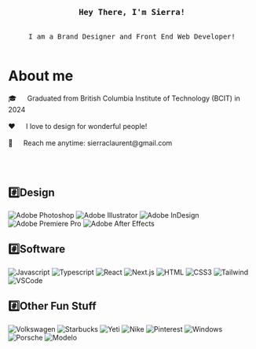 <!-- Intro  -->
<h3 align="center">
        <samp> Hey There, I'm Sierra!
        </samp>
</h3>

<p align="center"> 
  <samp>
    <br>
    I am a Brand Designer and Front End Web Developer!
    <br>
    <br>
  </samp>
</p>

<!-- About Section -->
 # About me
 
<p>
🎓 &emsp; Graduated from British Columbia Institute of Technology (BCIT) in 2024<br/><br/>
❤️ &emsp; I love to design for wonderful people!<br/><br/>
📧 &emsp; Reach me anytime: sierraclaurent@gmail.com<br/><br/>

</p>

<br/>

## #️⃣Design 

![Adobe Photoshop](https://img.shields.io/badge/Adobe%20Photoshop-31A8FF?style=for-the-badge&labelColor=black&logo=adobe%20photoshop&logoColor=31A8FF)
![Adobe Illustrator](https://img.shields.io/badge/Adobe%20Illustrator-FF9A00?style=for-the-badge&labelColor=black&logo=adobe%20illustrator&logoColor=FF9A00)
![Adobe InDesign](https://img.shields.io/badge/Adobe%20InDesign-FF3366?style=for-the-badge&labelColor=black&logo=adobe%20indesign&logoColor=FF3366)
![Adobe Premiere Pro](https://img.shields.io/badge/Adobe%20Premiere%20Pro-9999FF?style=for-the-badge&labelColor=black&logo=adobe%20premiere%20pro&logoColor=9999FF)
![Adobe After Effects](https://img.shields.io/badge/Adobe%20After%20Effects-9999FF?style=for-the-badge&labelColor=black&logo=adobe%20after%20effects&logoColor=9999FF)

## #️⃣Software 

![Javascript](https://img.shields.io/badge/Javascript-F0DB4F?style=for-the-badge&labelColor=black&logo=javascript&logoColor=F0DB4F)
![Typescript](https://img.shields.io/badge/Typescript-007acc?style=for-the-badge&labelColor=black&logo=typescript&logoColor=007acc)
![React](https://img.shields.io/badge/-React-61DBFB?style=for-the-badge&labelColor=black&logo=react&logoColor=61DBFB)
![Next.js](https://img.shields.io/badge/next.js-000000?style=for-the-badge&logo=nextdotjs&logoColor=white)
![HTML](https://img.shields.io/badge/HTML5-E34F26?style=for-the-badge&logo=html5&logoColor=white)
![CSS3](https://img.shields.io/badge/CSS3-1572B6?style=for-the-badge&logo=css3&logoColor=white)
![Tailwind](https://img.shields.io/badge/Tailwind_CSS-092749?style=for-the-badge&logo=tailwindcss&logoColor=06B6D4&labelColor=000000)
![VSCode](https://img.shields.io/badge/Visual_Studio-0078d7?style=for-the-badge&logo=visual%20studio&logoColor=white)

## #️⃣Other Fun Stuff

![Volkswagen](https://img.shields.io/badge/Volkswagen-213C61?style=for-the-badge&labelColor=black&logo=volkswagen&logoColor=213C61)
![Starbucks](https://img.shields.io/badge/Starbucks-00704A?style=for-the-badge&labelColor=black&logo=starbucks&logoColor=00704A)
![Yeti](https://img.shields.io/badge/Yeti-00A3E0?style=for-the-badge&labelColor=black&logo=yeti&logoColor=00A3E0)
![Nike](https://img.shields.io/badge/Nike-FF0000?style=for-the-badge&labelColor=black&logo=nike&logoColor=FF0000)
![Pinterest](https://img.shields.io/badge/Pinterest-BB0000?style=for-the-badge&labelColor=black&logo=pinterest&logoColor=BB0000)
![Windows](https://img.shields.io/badge/Windows-0078D6?style=for-the-badge&labelColor=black&logo=windows&logoColor=0078D6)
![Porsche](https://img.shields.io/badge/Porsche-000000?style=for-the-badge&labelColor=black&logo=porsche&logoColor=white)
![Modelo](https://img.shields.io/badge/Modelo-FFD700?style=for-the-badge&labelColor=black&logo=modelo&logoColor=FFD700)

<!--
**sierralaurent/sierralaurent** is a ✨ _special_ ✨ repository because its `README.md` (this file) appears on your GitHub profile.

Here are some ideas to get you started:

- 🔭 I’m currently working on ...
- 🌱 I’m currently learning ...
- 👯 I’m looking to collaborate on ...
- 🤔 I’m looking for help with ...
- 💬 Ask me about ...
- 📫 How to reach me: ...
- 😄 Pronouns: ...
- ⚡ Fun fact: ...
-->
